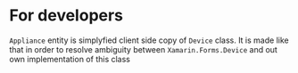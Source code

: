 # For developers
```Appliance``` entity is simplyfied client side copy of ```Device``` class. It is made like that in order to resolve ambiguity between ```Xamarin.Forms.Device``` and out own implementation of this class
